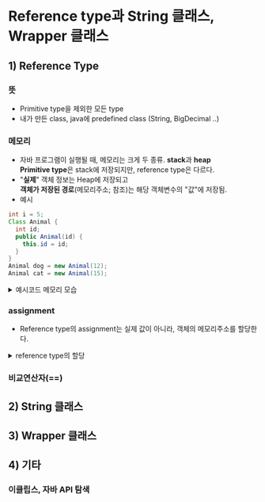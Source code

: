 
# Reference type과 String 클래스, Wrapper 클래스
## 1) Reference Type
### 뜻
- Primitive type을 제외한 모든 type
- 내가 만든 class, java에 predefined class (String, BigDecimal ..)
### 메모리
- 자바 프로그램이 실행될 때, 메모리는 크게 두 종류. **stack**과 **heap** </br>
  **Primitive type**은 stack에 저장되지만, reference type은 다르다.
- "**실제**" 객체 정보는 Heap에 저장되고 </br>
  **객체가 저장된 경로**(메모리주소; 참조)는 해당 객체변수의 "값"에 저장됨.
- 예시
```java
int i = 5;
Class Animal {
  int id;
  public Animal(id) {
    this.id = id;
  }
}
Animal dog = new Animal(12);
Animal cat = new Animal(15);

```
<details>
  <summary>예시코드 메모리 모습</summary>
  
  
![image](https://github.com/minjikimkim2222/study/assets/96869808/b975a59b-8731-49a4-8dfd-18729c39dcde)
  - Java의 reference type(참조 변수)는 객체의 메모리 위치를 저장하는데 사용되며, 이를 통해 객체의 속성 및 메서드에 엑세스할 수 있다.
</details>

### assignment
- Reference type의 assignment는 실제 값이 아니라, 객체의 메모리주소를 할당한다.
<details>
  <summary>reference type의 할당</summary>

  ![image](https://github.com/minjikimkim2222/study/assets/96869808/7130b3b4-867c-4569-b519-d5ddf7c7fd07)
  - nothing => null, nothing변수의 값에 원래 객체의 메모리주소가 있어야 하지만, 비어있다는 의미.
  - 그런데, cat"값" == AnimalCat의 메모리주소값이, nothing에 할당됨
  - 즉, nothing과 cat은 모두 똑같은 위치의 객체(Animal Cat)을 가리키고 있다.
</details>

### 비교연산자(==)
## 2) String 클래스

## 3) Wrapper 클래스

## 4) 기타
### 이클립스, 자바 API 탐색
